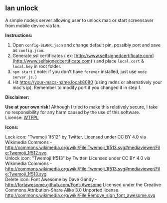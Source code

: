 ## lan unlock

A simple nodejs server allowing user to unlock mac or start screensaver from mobile device via lan.

**Instructions:**

1. Open `config-BLANK.json` and change default pin, possibly port and save as `config.json`.
2. Generate ssl certificates ( ex: [http://www.selfsignedcertificate.com](http://www.selfsignedcertificate.com) ) and place `local.cert` & `local.key` in root folder.
3. `npm start` ( note: if you don't have `forever` installed, just use `node server.js`. )
4. Hit https://your-macs-name.local:8080 (using mdns or alternatively your mac's ip). Remember to modify port if you changed it in step 1.


**Disclaimer:**

**Use at your own risk!** Although I tried to make this relatively secure, I take no responsibility for any harm caused by the use of this software.  
License: [WTFPL](http://www.wtfpl.net/)

  
**Icons:**

Lock icon: "Twemoji 1f512" by Twitter. Licensed under CC BY 4.0 via Wikimedia Commons - http://commons.wikimedia.org/wiki/File:Twemoji_1f513.svg#mediaviewer/File:Twemoji_1f512.svg  
Unlock icon: "Twemoji 1f513" by Twitter. Licensed under CC BY 4.0 via Wikimedia Commons - http://commons.wikimedia.org/wiki/File:Twemoji_1f513.svg#mediaviewer/File:Twemoji_1f513.svg  
Delete icon: Font Awesome by Dave Gandy - http://fortawesome.github.com/Font-Awesome
Licensed under the Creative Commons Attribution-Share Alike 3.0 Unported license.
http://commons.wikimedia.org/wiki/File:Remove_sign_font_awesome.svg